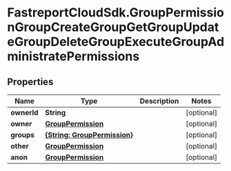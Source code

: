 # FastreportCloudSdk.GroupPermissionGroupCreateGroupGetGroupUpdateGroupDeleteGroupExecuteGroupAdministratePermissions

## Properties

Name | Type | Description | Notes
------------ | ------------- | ------------- | -------------
**ownerId** | **String** |  | [optional] 
**owner** | [**GroupPermission**](GroupPermission.md) |  | [optional] 
**groups** | [**{String: GroupPermission}**](GroupPermission.md) |  | [optional] 
**other** | [**GroupPermission**](GroupPermission.md) |  | [optional] 
**anon** | [**GroupPermission**](GroupPermission.md) |  | [optional] 


